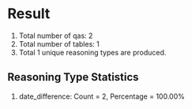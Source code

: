 # Result<br/>
1. Total number of qas: 2<br/>
2. Total number of tables: 1<br/>
3. Total 1 unique reasoning types are produced.<br/>
## **Reasoning Type Statistics**<br/>
1. date_difference: Count = 2, Percentage = 100.00%<br/>
